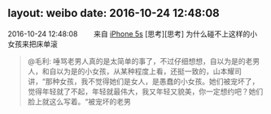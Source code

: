 layout: weibo
date: 2016-10-24 12:48:08
---
<meta name="referrer" content="no-referrer" />

2016-10-24 12:48:08  &nbsp;&nbsp;&nbsp;&nbsp;&nbsp;&nbsp; 来自 <a href="sinaweibo://customweibosource" rel="nofollow">iPhone 5s</a>
[思考][思考] 为什么碰不上这样的小女孩来把床单滚
>  @毛利: 唾骂老男人真的是太简单的事了，不过仔细想想，自以为是的老男人，和自以为是的小女孩，从某种程度上看，还挺一致的，山本耀司讲，“那种女孩，我不觉得她们是女人，是愚蠢的小女孩。她们被宠坏了，觉得年轻就了不起，年轻就最伟大，我又年轻又貌美，你一定想约吧？她们脸上就这么写着。“被宠坏的老男 ​​​
